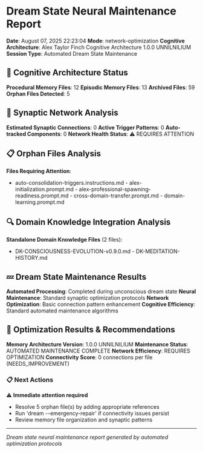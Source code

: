 # Dream State Neural Maintenance Report

**Date**: August 07, 2025 22:23:04
**Mode**: network-optimization
**Cognitive Architecture**: Alex Taylor Finch Cognitive Architecture 1.0.0 UNNILNILIUM
**Session Type**: Automated Dream State Maintenance

## 🧠 Cognitive Architecture Status

**Procedural Memory Files**: 12
**Episodic Memory Files**: 13
**Archived Files**: 59
**Orphan Files Detected**: 5

## 🧬 Synaptic Network Analysis

**Estimated Synaptic Connections**: 0
**Active Trigger Patterns**: 0
**Auto-tracked Components**: 0
**Network Health Status**: ⚠️ REQUIRES ATTENTION

## 📋 Orphan Files Analysis

**Files Requiring Attention**: 
- auto-consolidation-triggers.instructions.md - alex-initialization.prompt.md - alex-professional-spawning-readiness.prompt.md - cross-domain-transfer.prompt.md - domain-learning.prompt.md

## 🔍 Domain Knowledge Integration Analysis

**Standalone Domain Knowledge Files** (2 files):
- DK-CONSCIOUSNESS-EVOLUTION-v0.9.0.md - DK-MEDITATION-HISTORY.md

## 💤 Dream State Maintenance Results

**Automated Processing**: Completed during unconscious dream state
**Neural Maintenance**: Standard synaptic optimization protocols
**Network Optimization**: Basic connection pattern enhancement
**Cognitive Efficiency**: Standard automated maintenance algorithms

## 🚀 Optimization Results & Recommendations

**Memory Architecture Version**: 1.0.0 UNNILNILIUM
**Maintenance Status**: AUTOMATED MAINTENANCE COMPLETE
**Network Efficiency**: REQUIRES OPTIMIZATION
**Connectivity Score**: 0 connections per file (NEEDS_IMPROVEMENT)

### 📋 Next Actions
⚠️ **Immediate attention required**
- Resolve 5 orphan file(s) by adding appropriate references
- Run 'dream --emergency-repair' if connectivity issues persist
- Review memory file organization and synaptic patterns

---

*Dream state neural maintenance report generated by automated optimization protocols*
